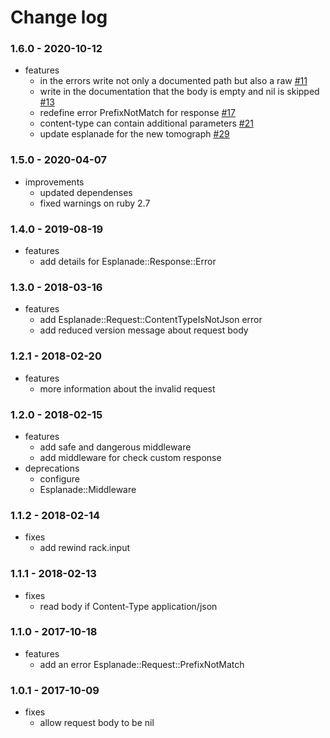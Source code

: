 # Change log

### 1.6.0 - 2020-10-12

* features
  * in the errors write not only a documented path but also a raw [#11](https://github.com/funbox/esplanade/issues/11)
  * write in the documentation that the body is empty and nil is skipped [#13](https://github.com/funbox/esplanade/issues/13)
  * redefine error PrefixNotMatch for response [#17](https://github.com/funbox/esplanade/issues/17)
  * content-type can contain additional parameters [#21](https://github.com/funbox/esplanade/issues/21)
  * update esplanade for the new tomograph [#29](https://github.com/funbox/esplanade/issues/29)

### 1.5.0 - 2020-04-07

* improvements
  * updated dependenses
  * fixed warnings on ruby 2.7

### 1.4.0 - 2019-08-19

* features
  * add details for Esplanade::Response::Error

### 1.3.0 - 2018-03-16

* features
  * add Esplanade::Request::ContentTypeIsNotJson error
  * add reduced version message about request body

### 1.2.1 - 2018-02-20

* features
  * more information about the invalid request

### 1.2.0 - 2018-02-15

* features
  * add safe and dangerous middleware
  * add middleware for check custom response
* deprecations
  * configure
  * Esplanade::Middleware

### 1.1.2 - 2018-02-14

* fixes
  * add rewind rack.input

### 1.1.1 - 2018-02-13

* fixes
  * read body if Content-Type application/json

### 1.1.0 - 2017-10-18

* features
  * add an error Esplanade::Request::PrefixNotMatch

### 1.0.1 - 2017-10-09

* fixes
  * allow request body to be nil
